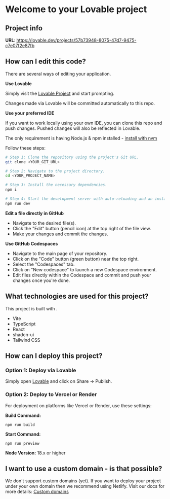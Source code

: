 # Welcome to your Lovable project

## Project info

**URL**: https://lovable.dev/projects/57b73948-8075-47d7-9475-c7e07f2e87fb

## How can I edit this code?

There are several ways of editing your application.

**Use Lovable**

Simply visit the [Lovable Project](https://lovable.dev/projects/57b73948-8075-47d7-9475-c7e07f2e87fb) and start prompting.

Changes made via Lovable will be committed automatically to this repo.

**Use your preferred IDE**

If you want to work locally using your own IDE, you can clone this repo and push changes. Pushed changes will also be reflected in Lovable.

The only requirement is having Node.js & npm installed - [install with nvm](https://github.com/nvm-sh/nvm#installing-and-updating)

Follow these steps:

```sh
# Step 1: Clone the repository using the project's Git URL.
git clone <YOUR_GIT_URL>

# Step 2: Navigate to the project directory.
cd <YOUR_PROJECT_NAME>

# Step 3: Install the necessary dependencies.
npm i

# Step 4: Start the development server with auto-reloading and an instant preview.
npm run dev
```

**Edit a file directly in GitHub**

- Navigate to the desired file(s).
- Click the "Edit" button (pencil icon) at the top right of the file view.
- Make your changes and commit the changes.

**Use GitHub Codespaces**

- Navigate to the main page of your repository.
- Click on the "Code" button (green button) near the top right.
- Select the "Codespaces" tab.
- Click on "New codespace" to launch a new Codespace environment.
- Edit files directly within the Codespace and commit and push your changes once you're done.

## What technologies are used for this project?

This project is built with .

- Vite
- TypeScript
- React
- shadcn-ui
- Tailwind CSS

## How can I deploy this project?

### Option 1: Deploy via Lovable

Simply open [Lovable](https://lovable.dev/projects/57b73948-8075-47d7-9475-c7e07f2e87fb) and click on Share -> Publish.

### Option 2: Deploy to Vercel or Render

For deployment on platforms like Vercel or Render, use these settings:

**Build Command:**
```
npm run build
```

**Start Command:**
```
npm run preview
```

**Node Version:**
18.x or higher

## I want to use a custom domain - is that possible?

We don't support custom domains (yet). If you want to deploy your project under your own domain then we recommend using Netlify. Visit our docs for more details: [Custom domains](https://docs.lovable.dev/tips-tricks/custom-domain/)